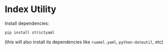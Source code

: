 # Index Utility

Install dependencies:

    pip install strictyaml

(this will also install its dependencies like `ruamel.yaml`, `python-dateutil`, etc)
